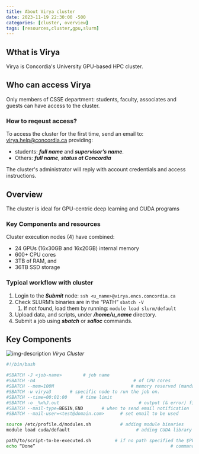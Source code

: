 ```yaml
---
title: About Virya cluster
date: 2023-11-19 22:30:00 -500
categories: [cluster, overview]
tags: [resources,cluster,gpu,slurm]
---
```


## Wthat is Virya

Virya is Concordia's University GPU-based HPC cluster. 

## Who can access Virya 
 
Only members of CSSE department: students, faculty, associates and guests can have access to the cluster.

### How to reqeust access?
 
To access the cluster for the first time, send an email to: <virya.help@concordia.ca> providing:
* students: ***full name*** and ***supervisor’s name***.
* Others: ***full name***, ***status at Concordia***

The cluster's administrator will reply with account credentials and access instructions.

## Overview

The cluster is ideal for GPU-centric deep learning and CUDA programs


### Key Components and resources

Cluster execution nodes (4) have combined:
* 24 GPUs (16x30GB and 16x20GB) internal memory 
* 600+ CPU cores  
* 3TB of RAM, and 
* 36TB SSD storage 


### Typical workflow with cluster

1. Login to the ***Submit*** node: ``` ssh <u_name>@virya.encs.concordia.ca ```
2. Check SLURM’s binaries are in the “PATH” ``` sbatch -V ``` 
	1. If not found, load them by running: ``` module load slurm/default ```
3. Upload data, and scripts, under **_/home/u_name_** directory. 
4. Submit a job using ***sbatch*** or ***salloc*** commands.

## Key Components
![img-description](virya_cluster.png) _Virya Cluster_

```bash
#!/bin/bash

#SBATCH -J <job-name>		 # job name
#SBATCH -n4                                     # of CPU cores
#SBATCH --mem=100M                             # memory reserved (mandatory)
#SBATCH -w virya3		# specific node to run the job on. 
#SBATCH --time=00:01:00		# time limit 
#SBATCH -o _%x%J.out                              # output (& error) file name
#SBATCH --mail-type=BEGIN,END       # when to send email notification
#SBATCH --mail-user=<test@domain.com>      # set email to be used 

source /etc/profile.d/modules.sh           # adding module binaries
module load cuda/default                         # adding CUDA library

path/to/script-to-be-executed.sh         # if no path specified the $PWD is used
echo “Done”                                                   # command to be executed

```
